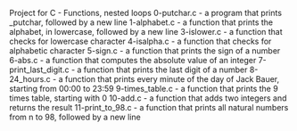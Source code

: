 Project for C - Functions, nested loops
0-putchar.c -  a program that prints _putchar, followed by a new line
1-alphabet.c -  a function that prints the alphabet, in lowercase, followed by a new line
3-islower.c - a function that checks for lowercase character
4-isalpha.c - a function that checks for alphabetic character
5-sign.c - a function that prints the sign of a number
6-abs.c -  a function that computes the absolute value of an integer
7-print_last_digit.c - a function that prints the last digit of a number
8-24_hours.c - a function that prints every minute of the day of Jack Bauer, starting from 00:00 to 23:59
9-times_table.c - a function that prints the 9 times table, starting with 0
10-add.c - a function that adds two integers and returns the result
11-print_to_98.c - a function that prints all natural numbers from n to 98, followed by a new line
